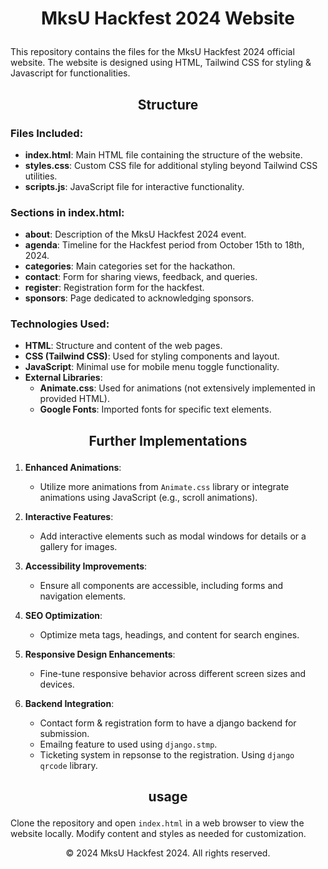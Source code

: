 # <p align="center"><strong>MksU Hackfest 2024 Website</strong></p>

This repository contains the files for the MksU Hackfest 2024 official website. The website is designed using HTML, Tailwind CSS for styling & Javascript for functionalities.

## <p align="center"><strong>Structure</strong></p>

### Files Included:

- **index.html**: Main HTML file containing the structure of the website.
- **styles.css**: Custom CSS file for additional styling beyond Tailwind CSS utilities.
- **scripts.js**: JavaScript file for interactive functionality.

### Sections in index.html:

- **about**: Description of the MksU Hackfest 2024 event.
- **agenda**: Timeline for the Hackfest period from October 15th to 18th, 2024.
- **categories**: Main categories set for the hackathon.
- **contact**: Form for sharing views, feedback, and queries.
- **register**: Registration form for the hackfest.
- **sponsors**: Page dedicated to acknowledging sponsors.

### Technologies Used:

- **HTML**: Structure and content of the web pages.
- **CSS (Tailwind CSS)**: Used for styling components and layout.
- **JavaScript**: Minimal use for mobile menu toggle functionality.
- **External Libraries**:
  - **Animate.css**: Used for animations (not extensively implemented in provided HTML).
  - **Google Fonts**: Imported fonts for specific text elements.

## <p align="center"><strong>Further Implementations</strong></p>

1. **Enhanced Animations**:
   - Utilize more animations from `Animate.css` library or integrate animations using JavaScript (e.g., scroll animations).

2. **Interactive Features**:
   - Add interactive elements such as modal windows for details or a gallery for images.

3. **Accessibility Improvements**:
   - Ensure all components are accessible, including forms and navigation elements.

4. **SEO Optimization**:
   - Optimize meta tags, headings, and content for search engines.

5. **Responsive Design Enhancements**:
   - Fine-tune responsive behavior across different screen sizes and devices.

6. **Backend Integration**:
   - Contact form &amp; registration form to have a django backend for submission.
   - Emailng feature to used using `django.stmp`.
   - Ticketing system in repsonse to the registration. Using `django qrcode` library.

## <p align="center"><strong>usage</strong></p>
Clone the repository and open `index.html` in a web browser to view the website locally. Modify content and styles as needed for customization.

<p align="center">
    © 2024 MksU Hackfest 2024. All rights reserved.
</p>